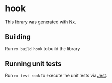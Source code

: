 # hook

This library was generated with [Nx](https://nx.dev).

## Building

Run `nx build hook` to build the library.

## Running unit tests

Run `nx test hook` to execute the unit tests via [Jest](https://jestjs.io).
